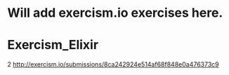 # Will add exercism.io exercises here.
# Exercism_Elixir
2
http://exercism.io/submissions/8ca242924e514af68f848e0a476373c9



